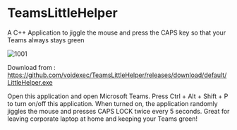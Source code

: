 # TeamsLittleHelper
A C++ Application to jiggle the mouse and press the CAPS key so that your Teams always stays green

![1001](https://github.com/user-attachments/assets/835a8fb1-4a4a-4564-b5d6-db0fb6427f7e)

Download from : https://github.com/voidexec/TeamsLittleHelper/releases/download/default/LittleHelper.exe

Open this application and open Microsoft Teams. Press Ctrl + Alt + Shift + P to turn on/off this application.
When turned on, the application randomly jiggles the mouse and presses CAPS LOCK twice every 5 seconds.
Great for leaving corporate laptop at home and keeping your Teams green!
